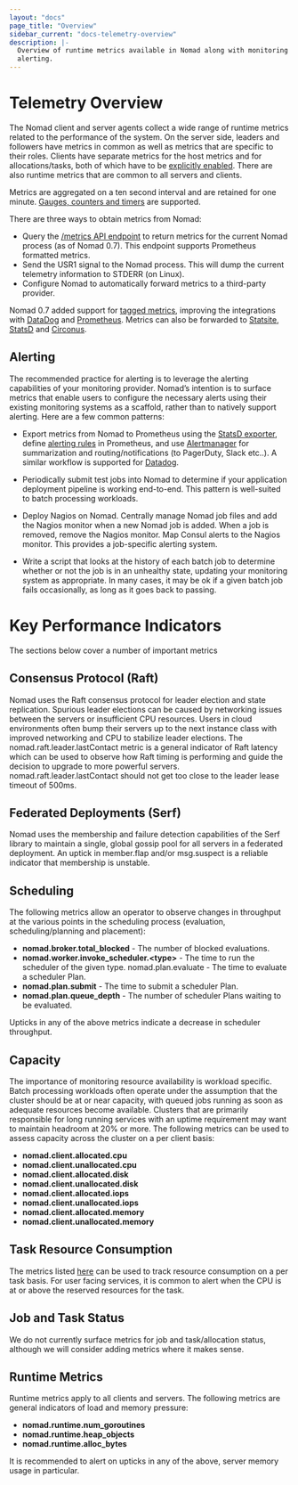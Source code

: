 ```yaml
---
layout: "docs"
page_title: "Overview"
sidebar_current: "docs-telemetry-overview"
description: |-
  Overview of runtime metrics available in Nomad along with monitoring and
  alerting.
---
```


# Telemetry Overview

The Nomad client and server agents collect a wide range of runtime metrics
related to the performance of the system. On the server side, leaders and
followers have metrics in common as well as metrics that are specific to their
roles. Clients have separate metrics for the host metrics and for
allocations/tasks, both of which have to be [explicitly
enabled][telemetry-stanza]. There are also runtime metrics that are common to
all servers and clients.

Metrics are aggregated on a ten second interval and are retained for one minute.
[Gauges, counters and timers][metric-types] are supported.

There are three ways to obtain metrics from Nomad:

* Query the [/metrics API endpoint][metrics-api-endpoint] to return metrics for
  the current Nomad process (as of Nomad 0.7). This endpoint supports Prometheus
  formatted metrics.
* Send the USR1 signal to the Nomad process. This will dump the current
  telemetry information to STDERR (on Linux).
* Configure Nomad to automatically forward metrics to a third-party provider.

Nomad 0.7 added support for [tagged metrics][tagged-metrics], improving the
integrations with [DataDog][datadog-telem] and [Prometheus][prometheus-telem].
Metrics can also be forwarded to [Statsite][statsite-telem],
[StatsD][statsd-telem] and [Circonus][circonus-telem].

## Alerting

The recommended practice for alerting is to leverage the alerting capabilities
of your monitoring provider. Nomad’s intention is to surface metrics that enable
users to configure the necessary alerts using their existing monitoring systems
as a scaffold, rather than to natively support alerting. Here are a few common
patterns:

* Export metrics from Nomad to Prometheus using the [StatsD
  exporter][statsd-exporter], define [alerting rules][alerting-rules] in
  Prometheus, and use [Alertmanager][alertmanager] for summarization and
  routing/notifications (to PagerDuty, Slack etc..). A similar workflow is
  supported for [Datadog][datadog-alerting].

* Periodically submit test jobs into Nomad to determine if your application
  deployment pipeline is working end-to-end. This pattern is well-suited to
  batch processing workloads.

* Deploy Nagios on Nomad. Centrally manage Nomad job files and add the Nagios
  monitor when a new Nomad job is added. When a job is removed, remove the
  Nagios monitor. Map Consul alerts to the Nagios monitor. This provides a
  job-specific alerting system.

* Write a script that looks at the history of each batch job to determine
  whether or not the job is in an unhealthy state, updating your monitoring
  system as appropriate. In many cases, it may be ok if a given batch job fails
  occasionally, as long as it goes back to passing.

# Key Performance Indicators

The sections below cover a number of important metrics

## Consensus Protocol (Raft)

Nomad uses the Raft consensus protocol for leader election and state
replication. Spurious leader elections can be caused by networking issues
between the servers or insufficient CPU resources. Users in cloud environments
often bump their servers up to the next instance class with improved networking
and CPU to stabilize leader elections. The nomad.raft.leader.lastContact metric
is a general indicator of Raft latency which can be used to observe how Raft
timing is performing and guide the decision to upgrade to more powerful servers.
nomad.raft.leader.lastContact should not get too close to the leader lease
timeout of 500ms.

## Federated Deployments (Serf)

Nomad uses the membership and failure detection capabilities of the Serf library
to maintain a single, global gossip pool for all servers in a federated
deployment. An uptick in member.flap and/or msg.suspect is a reliable indicator
that membership is unstable.

## Scheduling

The following metrics allow an operator to observe changes in throughput at the
various points in the scheduling process (evaluation, scheduling/planning and
placement):

* **nomad.broker.total_blocked** - The number of blocked evaluations.
* **nomad.worker.invoke_scheduler.\<type\>** - The time to run the scheduler of
  the given type. nomad.plan.evaluate - The time to evaluate a scheduler Plan.
* **nomad.plan.submit** - The time to submit a scheduler Plan.
*  **nomad.plan.queue_depth** - The number of scheduler Plans waiting to be
   evaluated.

Upticks in any of the above metrics indicate a decrease in scheduler throughput.

## Capacity

The importance of monitoring resource availability is workload specific. Batch
processing workloads often operate under the assumption that the cluster should
be at or near capacity, with queued jobs running as soon as adequate resources
become available. Clusters that are primarily responsible for long running
services with an uptime requirement may want to maintain headroom at 20% or
more. The following metrics can be used to assess capacity across the cluster on
a per client basis:

* **nomad.client.allocated.cpu**
* **nomad.client.unallocated.cpu**
* **nomad.client.allocated.disk**
* **nomad.client.unallocated.disk**
* **nomad.client.allocated.iops**
* **nomad.client.unallocated.iops**
* **nomad.client.allocated.memory**
* **nomad.client.unallocated.memory**

## Task Resource Consumption

The metrics listed [here][allocation-metrics] can be used to track resource
consumption on a per task basis. For user facing services, it is common to alert
when the CPU is at or above the reserved resources for the task.

## Job and Task Status

We do not currently surface metrics for job and task/allocation status, although
we will consider adding metrics where it makes sense. 

## Runtime Metrics

Runtime metrics apply to all clients and servers. The following metrics are
general indicators of load and memory pressure:

* **nomad.runtime.num_goroutines**
* **nomad.runtime.heap_objects**
* **nomad.runtime.alloc_bytes**

It is recommended to alert on upticks in any of the above, server memory usage
in particular.


[alerting-rules]: https://prometheus.io/docs/prometheus/latest/configuration/alerting_rules/
[alertmanager]: https://prometheus.io/docs/alerting/alertmanager/
[allocation-metrics]: /docs/telemetry/metrics.html#allocation-metrics
[circonus-telem]: /docs/configuration/telemetry.html#circonus
[datadog-alerting]: https://www.datadoghq.com/blog/monitoring-101-alerting/
[datadog-telem]: /docs/configuration/telemetry.html#datadog
[prometheus-telem]: /docs/configuration/telemetry.html#prometheus
[metrics-api-endpoint]: /api/metrics.html
[metric-types]: /docs/telemetry/metrics.html#metric-types
[statsd-exporter]: https://github.com/prometheus/statsd_exporter
[statsd-telem]: /docs/configuration/telemetry.html#statsd
[statsite-telem]: /docs/configuration/telemetry.html#statsite
[tagged-metrics]: /docs/telemetry/metrics.html#tagged-metrics
[telemetry-stanza]: /docs/configuration/telemetry.html
